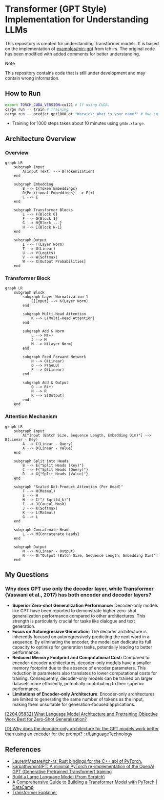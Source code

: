 # Transformer (GPT Style) Implementation for Understanding LLMs

This repository is created for understanding Transformer models. It is based on the implementation of [examples/min-gpt](https://github.com/LaurentMazare/tch-rs/blob/main/examples/min-gpt/README.md) from tch-rs. The original code has been modified with added comments for better understanding.

> [!NOTE]
> This repository contains code that is still under development and may contain wrong information.

## How to Run

```bash
export TORCH_CUDA_VERSION=cu121 # If using CUDA.
cargo run -- train # Training
cargo run -- predict gpt1000.ot "Warwick: What is your name?" # Run inference
```

- Training for 1000 steps takes about 10 minutes using `g4dn.xlarge`.

## Architecture Overview

### Overview

```mermaid
graph LR
    subgraph Input
        A[Input Text] --> B(Tokenization)
    end

    subgraph Embedding
        B --> C{Token Embeddings}
        D{Positional Embeddings} --> E(+)
        C --> E
    end

    subgraph Transformer Blocks
        E --> F{Block 0}
        F --> G{Block 1}
        G --> H{Block ...}
        H --> I{Block N-1}
    end

    subgraph Output
        I --> T(Layer Norm)
        T --> U(Linear)
        U --> V(Logits)
        V --> W(Softmax)
        W --> X[Output Probabilities]
    end
```

### Transformer Block

```mermaid
graph LR
    subgraph Block
        subgraph Layer Normalization 1
            J[Input] --> K(Layer Norm)
        end
        
        subgraph Multi-Head Attention
            K --> L(Multi-Head Attention)
        end

        subgraph Add & Norm
            L --> M(+)
            J --> M
            M --> N(Layer Norm)
        end

        subgraph Feed Forward Network
            N --> O(Linear)
            O --> P(GeLU)
            P --> Q(Linear)
        end

        subgraph Add & Output
            Q --> R(+)
            N --> R
            R --> S[Output]
        end
    end
```

### Attention Mechanism

```mermaid
graph LR
    subgraph Input
        A["Input (Batch Size, Sequence Length, Embedding Dim)"] --> B(Linear - Key)
        A --> C(Linear - Query)
        A --> D(Linear - Value)
    end

    subgraph Split into Heads
        B --> E{"Split Heads (Key)"}
        C --> F{"Split Heads (Query)"}
        D --> G{"Split Heads (Value)"}
    end

    subgraph "Scaled Dot-Product Attention (Per Head)"
        F --> H(Matmul)
        E --> H
        H --> I["/ Sqrt(d_k)"]
        I --> J(Causal Mask)
        J --> K(Softmax)
        K --> L(Matmul)
        G --> L
    end

    subgraph Concatenate Heads
        L --> M{Concatenate Heads}
    end

    subgraph Output
        M --> N(Linear - Output)
        N --> O["Output (Batch Size, Sequence Length, Embedding Dim)"]
    end
```

## My Questions

### Why does GPT use only the decoder layer, while Transformer (Vaswani et al., 2017) has both encoder and decoder layers?

- **Superior Zero-shot Generalization Performance:** Decoder-only models like GPT have been reported to demonstrate higher zero-shot generalization performance compared to other architectures. This strength is particularly crucial for tasks like dialogue and text generation.
- **Focus on Autoregressive Generation:** The decoder architecture is inherently focused on autoregressively predicting the next word in a sequence. By eliminating the encoder, the model can dedicate its full capacity to optimize for generation tasks, potentially leading to better performance.
- **Reduced Memory Footprint and Computational Cost:** Compared to encoder-decoder architectures, decoder-only models have a smaller memory footprint due to the absence of encoder parameters. This reduction in parameters also translates to lower computational costs for training. Consequently, decoder-only models can be trained on larger datasets more efficiently, potentially contributing to their superior performance.
- **Limitations of Encoder-only Architecture:** Encoder-only architectures are limited to generating the same number of tokens as the input, making them unsuitable for generation-focused applications.

[\[2204\.05832\] What Language Model Architecture and Pretraining Objective Work Best for Zero\-Shot Generalization?](https://arxiv.org/abs/2204.05832)

[\[D\] Why does the decoder\-only architecture for the GPT models work better than using an encoder for the prompt? : r/LanguageTechnology](https://www.reddit.com/r/LanguageTechnology/comments/12fhw02/d_why_does_the_decoderonly_architecture_for_the/)


## References

- [LaurentMazare/tch-rs: Rust bindings for the C++ api of PyTorch.](https://github.com/LaurentMazare/tch-rs)
- [karpathy/minGPT: A minimal PyTorch re-implementation of the OpenAI GPT (Generative Pretrained Transformer) training](https://github.com/karpathy/minGPT)
- [Build a Large Language Model (From Scratch)](https://www.manning.com/books/build-a-large-language-model-from-scratch)
- [A Comprehensive Guide to Building a Transformer Model with PyTorch | DataCamp](https://www.datacamp.com/tutorial/building-a-transformer-with-py-torch)
- [Transformer Explainer](https://poloclub.github.io/transformer-explainer/)
